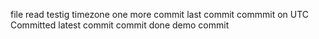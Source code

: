 file read
testig timezone
one more commit
last commit
commmit on UTC
Committed
latest commit
commit done
demo commit
